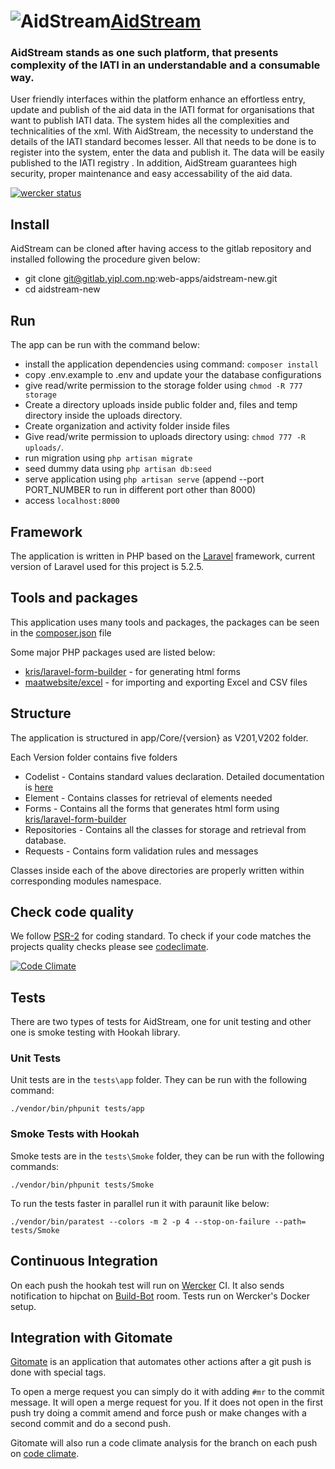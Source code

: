 # ![AidStream](https://aidstream.org/images/logo.png)[AidStream](https://aidstream.org)

### AidStream stands as one such platform, that presents complexity of the IATI in an understandable and a consumable way.

User friendly interfaces within the platform enhance an effortless entry, update and publish of the aid data in the IATI format for organisations that want to publish IATI data. The system hides all the complexities and technicalities of the xml. With AidStream, the necessity to understand the details of the IATI standard becomes lesser. All that needs to be done is to register into the system, enter the data and publish it. The data will be easily published to the IATI registry . In addition, AidStream guarantees high security, proper maintenance and easy accessability of the aid data.

[![wercker status](https://app.wercker.com/status/c1afa54ce0c0a4972f17b3b4c4f72e73/m/master "wercker status")](https://app.wercker.com/project/bykey/c1afa54ce0c0a4972f17b3b4c4f72e73) 

## Install

AidStream can be cloned after having access to the gitlab repository and installed following the procedure given below:

* git clone git@gitlab.yipl.com.np:web-apps/aidstream-new.git
* cd aidstream-new

## Run

The app can be run with the command below:

* install the application dependencies using command: ` composer install `
* copy .env.example to .env and update your the database configurations
* give read/write permission to the storage folder using `chmod -R 777 storage`
* Create a directory uploads inside public folder and, files and temp directory inside the uploads directory.
* Create organization and activity folder inside files
* Give read/write permission to uploads directory using: `chmod 777 -R uploads/`.
* run migration using ` php artisan migrate `
* seed dummy data using ` php artisan db:seed `
* serve application using `php artisan serve` (append --port PORT_NUMBER to run in different port other than 8000)
* access `localhost:8000`

## Framework

The application is written in PHP based on the [Laravel](http://laravel.com) framework, current version of Laravel 
used for this project is 5.2.5.
 

## Tools and packages

This application uses many tools and packages, the packages can 
be seen in the [composer.json](http://gitlab.yipl.com.np/web-apps/aidstream-new/blob/master/composer.json) file

Some major PHP packages used are listed below:

* [kris/laravel-form-builder](https://github.com/kristijanhusak/laravel-form-builder) - for generating html forms
* [maatwebsite/excel](https://github.com/Maatwebsite/Laravel-Excel) - for importing and exporting Excel and CSV files

## Structure

The application is structured in app/Core/{version} as V201,V202 folder.

Each Version folder contains five folders

* Codelist - Contains standard values declaration. Detailed documentation is [here](http://iatistandard.org/201/codelists/)
* Element - Contains classes for retrieval of elements needed
* Forms - Contains all the forms that generates html form using [kris/laravel-form-builder](https://github.com/kristijanhusak/laravel-form-builder)
* Repositories - Contains all the classes for storage and retrieval from database.
* Requests - Contains form validation rules and messages

Classes inside each of the above directories are properly written within corresponding modules namespace. 

## Check code quality

We follow [PSR-2](https://github.com/php-fig/fig-standards/blob/master/accepted/PSR-2-coding-style-guide.md) for 
coding standard. To check if your code 
matches the projects quality checks please see [codeclimate](https://codeclimate.com/repos/55f540606956805fc2010677/feed).

[![Code Climate](https://codeclimate.com/repos/55f540606956805fc2010677/badges/dab7b46f5a489b6104ed/gpa.svg)](https://codeclimate.com/repos/55f540606956805fc2010677/feed)

## Tests

There are two types of tests for AidStream, one for unit testing and other one is smoke testing with Hookah library.

### Unit Tests

Unit tests are in the `tests\app` folder. They can be run with the following command:

```
./vendor/bin/phpunit tests/app 
```

### Smoke Tests with Hookah

Smoke tests are in the `tests\Smoke` folder, they can be run with the following commands:

```
./vendor/bin/phpunit tests/Smoke 
```

To run the tests faster in parallel run it with paraunit like below:

```
./vendor/bin/paratest --colors -m 2 -p 4 --stop-on-failure --path= tests/Smoke
```

## Continuous Integration

On each push the hookah test will run on [Wercker](https://app.wercker.com/#applications/560f9c92d77c55dc7303a957) CI. It
also sends notification to hipchat on [Build-Bot](https://yipl.hipchat.com/chat/room/1267700) room. Tests run on Wercker's 
Docker setup.

## Integration with Gitomate

[Gitomate](http://gitlab.yipl.com.np/internal/gitomate) is an application that automates other actions after a git push 
is done with special tags.

To open a merge request you can simply do it with adding `#mr` to the commit message. It will open a merge request for 
you. If it does not open in the first push try doing a commit amend and force push or make changes with a second commit
and do a second push.

Gitomate will also run a code climate analysis for the branch on each push on [code climate](https://codeclimate.com/repos/55f540606956805fc2010677/branches).